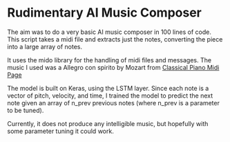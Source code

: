 # Rudimentary AI Music Composer
The aim was to do a very basic AI music composer in 100 lines of code. This script takes a midi file and extracts just the notes, converting the piece into a large array of notes.

It uses the mido library for the handling of midi files and messages. The music I used was a Allegro con spirito by Mozart from [Classical Piano Midi Page](http://www.piano-midi.de/mozart.htm)

The model is built on Keras, using the LSTM layer. Since each note is a vector of pitch, velocity, and time, I trained the model to predict the next note given an array of n_prev previous notes (where n_prev is a parameter to be tuned).

Currently, it does not produce any intelligible music, but hopefully with some parameter tuning it could work.
